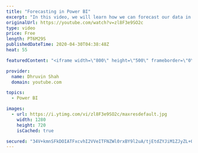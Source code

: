 ```yaml
---
title: "Forecasting in Power BI"
excerpt: "In this video, we will learn how we can forecast our data in Power BI. We will be discussing which visualization supports forecasting in Power BI. We can perform forecasting with a Line chart in Power BI.  In this video, we have taken an example of a real-life scenario to forecast our data.  Stay Connected"
originalUrl: https://youtube.com/watch?v=zl8F3e9SO2c
type: video
price: Free
length: PT6M29S
publishedDateTime: 2020-04-30T04:38:48Z
heat: 55

featuredContent: "<iframe width=\"800\" height=\"500\" frameborder=\"0\" src=\"https://www.youtube.com/embed/zl8F3e9SO2c\" allow=\"accelerometer; autoplay; encrypted-media; gyroscope; picture-in-picture\" allowfullscreen></iframe>"

provider:
  name: Dhruvin Shah
  domain: youtube.com

topics:
  - Power BI

images:
  - url: https://i.ytimg.com/vi/zl8F3e9SO2c/maxresdefault.jpg
    width: 1280
    height: 720
    isCached: true

secured: "34V+kmnSFkDOIATFxcvhI2VVeITFNZWl0rxBY9l2uA/tjEtdZYJiM1ZJyZL+QAlxDpWFq87IZkxIH5tV8QjXdCpLdbpZi2nENjrJXGyMpt4USlaeAdzpMb/TO3bmMnnhfK1541SS347vp0+4UhIKzaUe2QVnktX0Swaj7QZqz83HOkESjCM6A73xJNbn8EfCyLfW25rjqWByQsAEOMjCnJcXN8v5ZPPe0lrjuvpikYOKU/udSP7VSjEFInBXRdRTmTIfypUIUV47sfMsOzAlvnijeNAc7LZJljao4mR9/0kpHqd38JTjj5LmvY9T3TeqqBk7PJP6jOdKp8eXLZc81+muZs5ih2t5JMd7t8OLvug1dwfEaXsW1QwtCzcfp7mzq8ILyB/12hVny2XVyQKUvVk2aj6Uev4sj4t+GzAp9X0=;OZnQ3gAV1gxigvnZRAS87A=="
---
```


